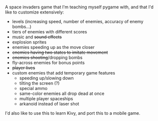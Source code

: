 A space invaders game that I'm teaching myself pygame with, and that I'd like to customize extensively:
* levels  (increasing speed, number of enemies, accuracy of enemy bombs...)
* tiers of enemies with different scores
* music and ~~sound effects~~
* explosion sprites
* enemies speeding up as the move closer
* ~~enemies having two states to imitate movement~~
* ~~enemies shooting~~/dropping bombs
* fly-across enemies for bonus points
* ~~player lives~~
* custom enemies that add temporary game features
    * speeding up/slowing down
    * tilting the screen (?)
    * special ammo
    * same-color enemies all drop dead at once
    * multiple player spaceships
    * arkanoid instead of laser shot
 

I'd also like to use this to learn Kivy, and port this to a mobile game.
